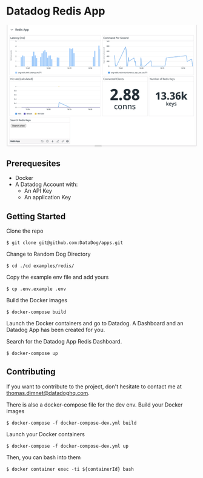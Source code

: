 # Datadog Redis App

![The Datadog Dashboard and the Datadog App of the project](redis-app-hero.png)

## Prerequesites

- Docker
- A Datadog Account with:
  - An API Key
  - An application Key


## Getting Started

Clone the repo

```
$ git clone git@github.com:DataDog/apps.git
```

Change to Random Dog Directory

```
$ cd ./cd examples/redis/
```

Copy the example env file and add yours

```
$ cp .env.example .env
```

Build the Docker images

```
$ docker-compose build
```

Launch the Docker containers and go to Datadog.
A Dashboard and an Datadog App has been created for you.

Search for the Datadog App Redis Dashboard.

```
$ docker-compose up
```

## Contributing

If you want to contribute to the project, don't hesitate to contact me at
thomas.dimnet@datadoghq.com.

There is also a docker-compose file for the dev env.
Build your Docker images

```
$ docker-compose -f docker-compose-dev.yml build
```

Launch your Docker containers

```
$ docker-compose -f docker-compose-dev.yml up
```

Then, you can bash into them

```
$ docker container exec -ti ${containerId} bash
```




